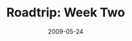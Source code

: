 ---
layout: media
category: media
title: "Roadtrip: Week Two"
date: 2009-05-24
description: "Steven and David set off in search of a story about reconciliation."
video: "https://s3.amazonaws.com/crossroadsvideomessages/Roadtrip2.mp4"
video-poster: "http://s3.amazonaws.com/crossroads-media/images/legacy/content/Roadtrip2-still.jpg"
---